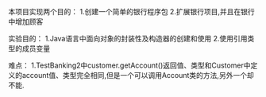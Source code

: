 本项目实现两个目的：
1.创建一个简单的银行程序包
2.扩展银行项目,并且在银行中增加顾客

实验目的：
1.Java语言中面向对象的封装性及构造器的创建和使用
2.使用引用类型的成员变量

难点：
1.TestBanking2中customer.getAccount()返回值、类型和Customer中定义的account值、类型完全相同,但是一个可以调用Account类的方法,另外一个却不能.
